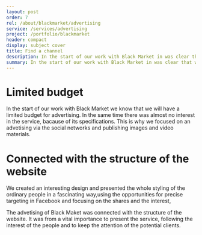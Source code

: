 ```yaml
---
layout: post
order: 7
rel: /about/blackmarket/advertising
service: /services/advertising
project: /portfolio/blackmarket
header: compact
display: subject cover
title: Find a channel
description: In the start of our work with Black Market in was clear that we will have a limited budget for advestising. 
summary: In the start of our work with Black Market in was clear that we will have a limited budget for advestising. In the same time there was almost no interest in the service, because of its specifications. This is why we focused on an advetising via the social networks and publishing of images and video materials.
---
```

# Limited budget
In the start of our work with Black Market we know that we will have a limited budget for advertising. In the same time there was almost no interest in the service, bacause of its specifications. This is why we focused on an advetising via the social networks and publishing images and video materials.

# Connected with the structure of the website
We created an interesting design and presented the whole styling of the ordinary people in a fascinating way,using the opportunities for precise targeting in Facebook and focusing on the shares and the interest, 
 
The advetising of Black Maket was connected with the structure of the website. It was from a vital importance to present the service, following the interest of the people and to keep the attention of the potential clients.